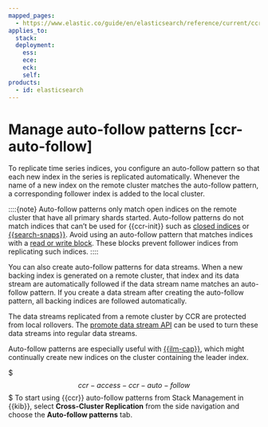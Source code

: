 ```yaml
---
mapped_pages:
  - https://www.elastic.co/guide/en/elasticsearch/reference/current/ccr-auto-follow.html
applies_to:
  stack:
  deployment:
    ess:
    ece:
    eck:
    self:
products:
  - id: elasticsearch
---
```


# Manage auto-follow patterns [ccr-auto-follow]

To replicate time series indices, you configure an auto-follow pattern so that each new index in the series is replicated automatically. Whenever the name of a new index on the remote cluster matches the auto-follow pattern, a corresponding follower index is added to the local cluster.

::::{note}
Auto-follow patterns only match open indices on the remote cluster that have all primary shards started. Auto-follow patterns do not match indices that can’t be used for {{ccr-init}} such as [closed indices](https://www.elastic.co/docs/api/doc/elasticsearch/operation/operation-indices-open) or [{{search-snaps}}](../snapshot-and-restore/searchable-snapshots.md). Avoid using an auto-follow pattern that matches indices with a [read or write block](elasticsearch://reference/elasticsearch/index-settings/index-block.md). These blocks prevent follower indices from replicating such indices.
::::


You can also create auto-follow patterns for data streams. When a new backing index is generated on a remote cluster, that index and its data stream are automatically followed if the data stream name matches an auto-follow pattern. If you create a data stream after creating the auto-follow pattern, all backing indices are followed automatically.

The data streams replicated from a remote cluster by CCR are protected from local rollovers. The [promote data stream API](https://www.elastic.co/docs/api/doc/elasticsearch/operation/operation-indices-promote-data-stream) can be used to turn these data streams into regular data streams.

Auto-follow patterns are especially useful with [{{ilm-cap}}](../../../manage-data/lifecycle/index-lifecycle-management.md), which might continually create new indices on the cluster containing the leader index.

$$$ccr-access-ccr-auto-follow$$$
To start using {{ccr}} auto-follow patterns from Stack Management in {{kib}}, select **Cross-Cluster Replication** from the side navigation and choose the **Auto-follow patterns** tab.





